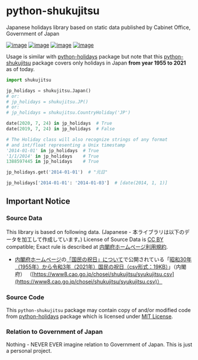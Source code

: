 # python-shukujitsu
Japanese holidays library based on static data published by Cabinet Office, Government of Japan

[![image](https://img.shields.io/pypi/l/python-shukujitsu.svg)](https://pypi.org/project/python-shukujitsu/)
[![image](https://img.shields.io/pypi/dm/python-shukujitsu.svg)](https://pypi.org/project/python-shukujitsu/)
[![image](https://img.shields.io/pypi/v/python-shukujitsu.svg)](https://pypi.org/project/python-shukujitsu/)
[![image](https://img.shields.io/pypi/pyversions/python-shukujitsu.svg)](https://pypi.org/project/python-shukujitsu/)

Usage is similar with [python-holidays](https://github.com/dr-prodigy/python-holidays) package but note that this [python-shukujitsu](https://github.com/sakurai-youhei/python-shukujitsu) package covers only holidays in Japan **from year 1955 to 2021** as of today.

```python
import shukujitsu

jp_holidays = shukujitsu.Japan()
# or:
# jp_holidays = shukujitsu.JP()
# or:
# jp_holidays = shukujitsu.CountryHoliday('JP')

date(2020, 7, 24) in jp_holidays  # True
date(2019, 7, 24) in jp_holidays  # False

# The Holiday class will also recognize strings of any format
# and int/float representing a Unix timestamp
'2014-01-01' in jp_holidays  # True
'1/1/2014' in jp_holidays    # True
1388597445 in jp_holidays    # True

jp_holidays.get('2014-01-01')  # "元日"

jp_holidays['2014-01-01': '2014-01-03']  # [date(2014, 1, 1)]
```

## Important Notice

### Source Data

This library is based on following data. (Japanese - 本ライブラリは以下のデータを加工して作成しています。) License of Source Data is [CC BY](https://creativecommons.org/licenses/by/4.0/legalcode.ja) compatible; Exact rule is described at [内閣府ホームページ利用規約](https://www.cao.go.jp/notice/rule.html).

- [内閣府ホームページ](https://www.cao.go.jp/)の[「国民の祝日」について](https://www8.cao.go.jp/chosei/shukujitsu/gaiyou.html)で公開されている「[昭和30年（1955年）から令和3年（2021年）国民の祝日（csv形式：19KB）](https://www8.cao.go.jp/chosei/shukujitsu/syukujitsu.csv)」（内閣府） （[https://www8.cao.go.jp/chosei/shukujitsu/syukujitsu.csv](https://www8.cao.go.jp/chosei/shukujitsu/syukujitsu.csv)）

### Source Code

This `python-shukujitsu` package may contain copy of and/or modified code from [python-holidays](https://github.com/dr-prodigy/python-holidays) package which is licensed under [MIT License](https://github.com/dr-prodigy/python-holidays/blob/master/LICENSE).

### Relation to Government of Japan

Nothing - NEVER EVER imagine relation to Government of Japan. This is just a personal project.
